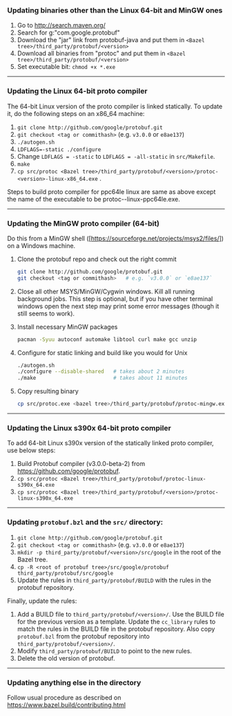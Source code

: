 ### Updating binaries other than the Linux 64-bit and MinGW ones

1. Go to http://search.maven.org/
2. Search for g:"com.google.protobuf"
3. Download the "jar" link from protobuf-java and put them in `<Bazel tree>/third_party/protobuf/<version>`
4. Download all binaries from "protoc" and put them in `<Bazel tree>/third_party/protobuf/<version>`
5. Set executable bit: `chmod +x *.exe`

* * *
### Updating the Linux 64-bit proto compiler
The 64-bit Linux version of the proto compiler is linked statically. To update it, do
the following steps on an x86_64 machine:

1. `git clone http://github.com/google/protobuf.git`
2. `git checkout <tag or commithash>` (e.g. `v3.0.0` or `e8ae137`)
3. `./autogen.sh`
4. `LDFLAGS=-static ./configure`
5. Change `LDFLAGS = -static` to `LDFLAGS = -all-static` in  `src/Makefile`.
6. `make`
7. `cp src/protoc <Bazel tree>/third_party/protobuf/<version>/protoc-<version>-linux-x86_64.exe` .

Steps to build proto compiler for ppc64le linux are same as above except the name of the executable
to be protoc-<version>-linux-ppc64le.exe.

* * *
### Updating the MinGW proto compiler (64-bit)
Do this from a MinGW shell ([https://sourceforge.net/projects/msys2/files/]) on
a Windows machine.

1. Clone the protobuf repo and check out the right commit

   ```sh
   git clone http://github.com/google/protobuf.git
   git checkout <tag or commithash>   # e.g. `v3.0.0` or `e8ae137`
   ```

2. Close all other MSYS/MinGW/Cygwin windows. Kill all running background jobs.
   This step is optional, but if you have other terminal windows open the next
   step may print some error messages (though it still seems to work).

3. Install necessary MinGW packages

   ```sh
   pacman -Syuu autoconf automake libtool curl make gcc unzip
   ```

4. Configure for static linking and build like you would for Unix

   ```sh
   ./autogen.sh
   ./configure --disable-shared   # takes about 2 minutes
   ./make                         # takes about 11 minutes
   ```

5. Copy resulting binary

   ```sh
   cp src/protoc.exe <bazel tree>/third_party/protobuf/protoc-mingw.exe
   ```

* * *
### Updating the Linux s390x 64-bit proto compiler
To add 64-bit Linux s390x version of the statically linked proto compiler, use below steps:

1. Build Protobuf compiler (v3.0.0-beta-2) from https://github.com/google/protobuf.
2. `cp src/protoc <Bazel tree>/third_party/protobuf/protoc-linux-s390x_64.exe`
3. `cp src/protoc <Bazel tree>/third_party/protobuf/<version>/protoc-linux-s390x_64.exe`


* * *
### Updating `protobuf.bzl` and the `src/` directory:

1. `git clone http://github.com/google/protobuf.git`
2. `git checkout <tag or commithash>` (e.g. `v3.0.0` or `e8ae137`)
3. `mkdir -p third_party/protobuf/<version>/src/google` in the root of the Bazel tree.
4. `cp -R <root of protobuf tree>/src/google/protobuf third_party/protobuf/src/google`
5. Update the rules in `third_party/protobuf/BUILD` with the rules in the protobuf repository.

Finally, update the rules:

1. Add a BUILD file to `third_party/protobuf/<version>/`. Use the BUILD file
   for the previous version as a template. Update the `cc_library` rules to
   match the rules in the BUILD file in the protobuf repository. Also copy
   `protobuf.bzl` from the protobuf repository into
   `third_party/protobuf/<version>/`.
2. Modify `third_party/protobuf/BUILD` to point to the new rules.
3. Delete the old version of protobuf.

* * *
### Updating anything else in the directory
Follow usual procedure as described on https://www.bazel.build/contributing.html
